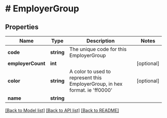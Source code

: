 # # EmployerGroup

## Properties

Name | Type | Description | Notes
------------ | ------------- | ------------- | -------------
**code** | **string** | The unique code for this EmployerGroup |
**employerCount** | **int** |  | [optional]
**color** | **string** | A color to used to represent this EmployerGroup, in hex format. ie &#39;ff0000&#39; | [optional]
**name** | **string** |  |

[[Back to Model list]](../../README.md#models) [[Back to API list]](../../README.md#endpoints) [[Back to README]](../../README.md)
